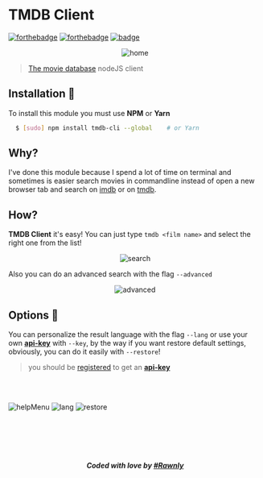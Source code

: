 # TMDB Client
[![forthebadge](http://forthebadge.com/images/badges/built-with-love.svg)](http://forthebadge.com)
[![forthebadge](http://forthebadge.com/images/badges/uses-js.svg)](http://forthebadge.com)
[![badge](http://rawnly.com/badges/powered.svg)](http://rawnly.com)

<p align="center"?> 
  <img src="https://cloud.githubusercontent.com/assets/16429579/25447616/2910ae94-2ab6-11e7-8f28-ffa3d981bcc8.png" w="150" alt="home" /> 
</p>

> [The movie database][tmdb] nodeJS client

## Installation :tada:   
To install this module you must use **NPM** or **Yarn**
```bash
  $ [sudo] npm install tmdb-cli --global    # or Yarn
```

## Why? 
I've done this module because I spend a lot of time on terminal and sometimes is easier search movies in commandline instead of open a new browser tab and search on [imdb][imdb] or on [tmdb][tmdb].

## How?
**TMDB Client** it's easy! You can just type `tmdb <film name>` and select the right one from the list!

<p align="center">
  <img src="https://cloud.githubusercontent.com/assets/16429579/23144950/608561a8-f7cb-11e6-944b-e92def20f433.gif" alt="search">
</p>


Also you can do an advanced search with the flag `--advanced`


<p align="center">
  <img src="https://cloud.githubusercontent.com/assets/16429579/23145027/dda4d0f6-f7cb-11e6-9d0e-1fa864d3112c.gif" alt="advanced">
</p>


## Options :art: 
You can personalize the result language with the flag `--lang` or use your own [**api-key**](https://developers.themoviedb.org/3/) with `--key`, by the way if you want restore default settings, obviously, you can do it easily with `--restore`!
> you should be [registered](https://www.themoviedb.org/account/signup) to get an [**api-key**](https://developers.themoviedb.org/3/)

<br>
<br>

![helpMenu](http://i.imgur.com/LYdwJdk.png)
![lang](http://i.imgur.com/h0LI99C.png)
![restore](http://i.imgur.com/k2Mx18s.png)

<br><br>
----
<h5 align="center"> Coded with love by <a href="https://github.com/rawnly">#Rawnly </a></h5>

[tmdb]: https://www.themoviedb.org/
[rawn]: https://github.com/rawnly
[imdb]: https://imdb.com/


